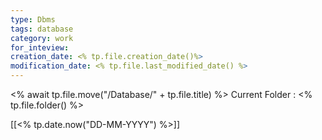 ```yaml
---
type: Dbms
tags: database
category: work
for_inteview: 
creation_date: <% tp.file.creation_date()%>
modification_date: <% tp.file.last_modified_date() %>
---
```


 <% await tp.file.move("/Database/" + tp.file.title) %> 
Current Folder : <% tp.file.folder() %>




[[<% tp.date.now("DD-MM-YYYY") %>]]

